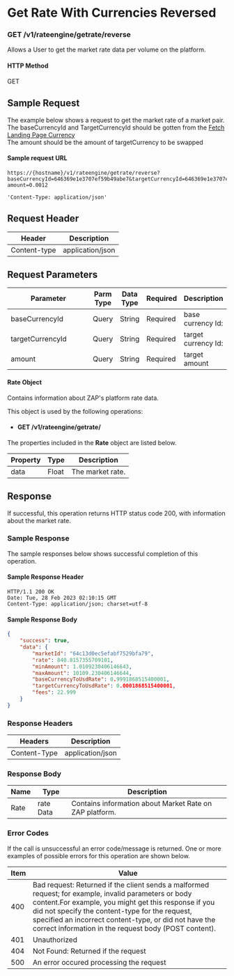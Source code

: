 # Get Rate With Currencies Reversed

### GET /v1/rateengine/getrate/reverse <a href="#top" id="top"></a>



Allows a User to get the market rate data per volume on the platform.

#### HTTP Method <a href="#top" id="top"></a>

GET

## Sample Request <a href="#samplerequest" id="samplerequest"></a>

The example below shows a request to get the market rate of a market pair.\
The baseCurrencyId and TargetCurrencyId should be gotten from the [Fetch Landing Page Currency](../currency-service/fetch-landingpage-currencies.md)\
The amount should be the amount of targetCurrency to be swapped

#### **Sample request** URL <a href="#top" id="top"></a>

```
https://{hostname}/v1/rateengine/getrate/reverse?baseCurrencyId=646369e1e3707ef59b49abe7&targetCurrencyId=646369e1e3707ef59b49abe6?amount=0.0012
```

```
'Content-Type: application/json'
```





## Request Header <a href="#samplerequest" id="samplerequest"></a>

| Header       | Description      |
| ------------ | ---------------- |
| Content-type | application/json |

## Request Parameters <a href="#samplerequest" id="samplerequest"></a>

<table><thead><tr><th width="261">Parameter</th><th>Parm Type</th><th>Data Type</th><th>Required</th><th>Description</th></tr></thead><tbody><tr><td>baseCurrencyId</td><td>Query</td><td>String</td><td>Required</td><td>base currency Id: </td></tr><tr><td>targetCurrencyId</td><td>Query</td><td>String</td><td>Required</td><td>target currency Id: </td></tr><tr><td>amount</td><td>Query</td><td>String</td><td>Required</td><td>target amount</td></tr></tbody></table>

#### Rate Object

Contains information about ZAP's platform rate data.

This object is used by the following operations:

* #### GET /v1/rateengine/getrate/



The properties included in the **Rate** object are listed below.

| Property | Type  | Description      |
| -------- | ----- | ---------------- |
| data     | Float | The market rate. |

## Response <a href="#samplerequest" id="samplerequest"></a>

If successful, this operation returns HTTP status code 200, with information about the market rate.

### Sample Response <a href="#samplerequest" id="samplerequest"></a>

The sample responses below shows successful completion of this operation.

#### **Sample** Response Header <a href="#top" id="top"></a>

```
HTTP/1.1 200 OK
Date: Tue, 28 Feb 2023 02:10:15 GMT
Content-Type: application/json; charset=utf-8
```

#### **Sample** Response Body <a href="#top" id="top"></a>

```json
{
    "success": true,
    "data": {
        "marketId": "64c13d0ec5efabf7529bfa79",
        "rate": 840.8157355709101,
        "minAmount": 1.0109230406146643,
        "maxAmount": 10109.230406146644,
        "baseCurrencyToUsdRate": 0.9991868515400001,
        "targetCurrencyToUsdRate": 0.0001868515400001,
        "fees": 22.999
    }
}
```

### Response Headers <a href="#samplerequest" id="samplerequest"></a>

| Headers      | Description      |
| ------------ | ---------------- |
| Content-Type | application/json |

### Response Body <a href="#samplerequest" id="samplerequest"></a>

| Name | Type      | Description                                               |
| ---- | --------- | --------------------------------------------------------- |
| Rate | rate Data | Contains information about  Market Rate on ZAP  platform. |

### Error Codes <a href="#samplerequest" id="samplerequest"></a>

If the call is unsuccessful an error code/message is returned. One or more examples of possible errors for this operation are shown below.

| Item | Value                                                                                                                                                                                                                                                                                                                             |
| ---- | --------------------------------------------------------------------------------------------------------------------------------------------------------------------------------------------------------------------------------------------------------------------------------------------------------------------------------- |
| 400  | Bad request: Returned if the client sends a malformed request; for example, invalid parameters or body content.For example, you might get this response if you did not specify the content-type for the request, specified an incorrect content-type, or did not have the correct information in the request body (POST content). |
| 401  | Unauthorized                                                                                                                                                                                                                                                                                                                      |
| 404  | Not Found: Returned if the request                                                                                                                                                                                                                                                                                                |
| 500  | An error occured processing the request                                                                                                                                                                                                                                                                                           |

